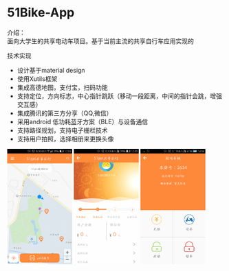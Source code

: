 # 51Bike-App<br />

介绍： <br />面向大学生的共享电动车项目。基于当前主流的共享自行车应用实现的 <br />

技术实现 <br />
- 设计基于material design <br />
- 使用Xutils框架 <br />
- 集成高德地图，支付宝，扫码功能<br />
- 支持定位，方向标志，中心指针跳跃（移动一段距离，中间的指针会跳，增强交互感） <br />
- 集成腾讯的第三方分享（QQ,微信） <br />
- 采用android 低功耗蓝牙方案（BLE）与设备通信<br />
- 支持路径规划，支持电子栅栏技术<br />
- 支持用户拍照，选择相册来更换头像<br />
<img src="https://raw.githubusercontent.com/weiwangqiang/ProjectIcn/master/picture/51get/Screenshot_2017-03-30-12-05-38_meitu_2.jpg" width="30%" height="30%"> 
<img src="https://github.com/weiwangqiang/ProjectIcn/blob/master/picture/51get/Screenshot_2017-03-30-12-09-41_meitu_3.jpg" width="30%" height="30%">
<img src="https://raw.githubusercontent.com/weiwangqiang/ProjectIcn/master/picture/51get/Screenshot_2017-03-31-14-06-15.png" width="30%" height="30%">
